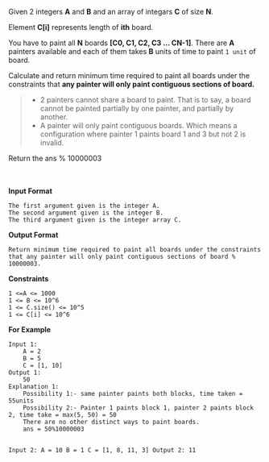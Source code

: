 <div class="markdown-content" id="problem-content">
<p>Given 2 integers <strong>A</strong> and <strong>B</strong> and an array of integars <strong>C</strong> of size <strong>N</strong>.</p>
<p>Element <strong>C[i]</strong> represents length of <strong>ith</strong> board.</p>
<p>You have to paint all <strong>N</strong> boards <strong>[C0, C1, C2, C3 … CN-1]</strong>. There are <strong>A</strong> painters available and each of them takes <strong>B</strong> units of time to paint <code class="highlighter-rouge">1 unit</code> of board.</p>
<p>Calculate and return minimum time required to paint all boards under the constraints that <strong>any painter will only paint contiguous sections of board.</strong></p>
<blockquote>
<ul>
<li>2 painters cannot share a board to paint. That is to say, a board<br/>
cannot be painted partially by one painter, and partially by another.</li>
<li>A painter will only paint contiguous boards. Which means a<br/>
configuration where painter 1 paints board 1 and 3 but not 2 is<br/>
invalid.</li>
</ul>
</blockquote>
<p>Return the ans % 10000003</p>
<p><br/><br/>
<strong>Input Format</strong></p>
<div class="highlighter-rouge"><pre class="highlight"><code>The first argument given is the integer A.
The second argument given is the integer B.
The third argument given is the integer array C.
</code></pre>
</div>
<p><strong>Output Format</strong></p>
<div class="highlighter-rouge"><pre class="highlight"><code>Return minimum time required to paint all boards under the constraints that any painter will only paint contiguous sections of board % 10000003.
</code></pre>
</div>
<p><strong>Constraints</strong></p>
<div class="highlighter-rouge"><pre class="highlight"><code>1 &lt;=A &lt;= 1000
1 &lt;= B &lt;= 10^6
1 &lt;= C.size() &lt;= 10^5
1 &lt;= C[i] &lt;= 10^6
</code></pre>
</div>
<p><strong>For Example</strong></p>
<div class="highlighter-rouge"><pre class="highlight"><code>Input 1:
    A = 2
    B = 5
    C = [1, 10]
Output 1:
    50
Explanation 1:
    Possibility 1:- same painter paints both blocks, time taken = 55units
    Possibility 2:- Painter 1 paints block 1, painter 2 paints block 2, time take = max(5, 50) = 50
    There are no other distinct ways to paint boards.
    ans = 50%10000003

Input 2:
    A = 10
    B = 1
    C = [1, 8, 11, 3]
Output 2:
    11
</code></pre>
</div>

</div>